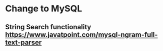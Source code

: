 # Change to MySQL
## String Search functionality https://www.javatpoint.com/mysql-ngram-full-text-parser

